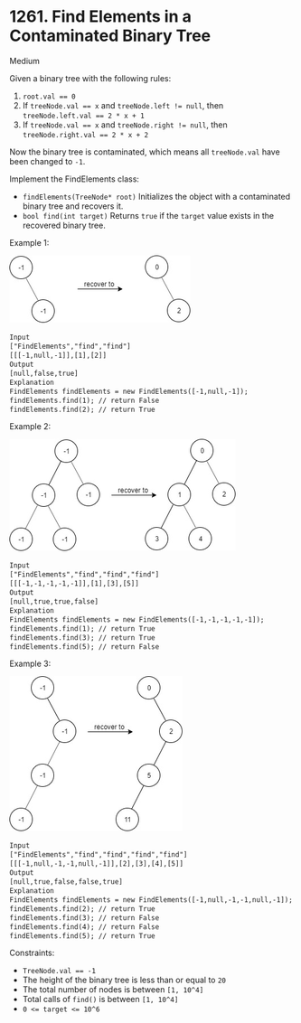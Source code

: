 # 1261. Find Elements in a Contaminated Binary Tree
      
Medium
      
Given a binary tree with the following rules:

1. `root.val == 0`
1. If `treeNode.val == x` and `treeNode.left != null`, 
   then `treeNode.left.val == 2 * x + 1`
1. If `treeNode.val == x` and `treeNode.right != null`, 
   then `treeNode.right.val == 2 * x + 2`
   
Now the binary tree is contaminated, which means all `treeNode.val` have been 
changed to `-1`.

Implement the FindElements class:

* `findElements(TreeNode* root)` Initializes the object with a contaminated 
  binary tree and recovers it.
* `bool find(int target)` Returns `true` if the `target` value exists in the 
  recovered binary tree.


Example 1:

![ex1](ex1.jpg)
```
Input
["FindElements","find","find"]
[[[-1,null,-1]],[1],[2]]
Output
[null,false,true]
Explanation
FindElements findElements = new FindElements([-1,null,-1]);
findElements.find(1); // return False
findElements.find(2); // return True
```
Example 2:

![ex2](ex2.jpg)
```
Input
["FindElements","find","find","find"]
[[[-1,-1,-1,-1,-1]],[1],[3],[5]]
Output
[null,true,true,false]
Explanation
FindElements findElements = new FindElements([-1,-1,-1,-1,-1]);
findElements.find(1); // return True
findElements.find(3); // return True
findElements.find(5); // return False
```
Example 3:

![ex3](ex3.jpg)
```
Input
["FindElements","find","find","find","find"]
[[[-1,null,-1,-1,null,-1]],[2],[3],[4],[5]]
Output
[null,true,false,false,true]
Explanation
FindElements findElements = new FindElements([-1,null,-1,-1,null,-1]);
findElements.find(2); // return True
findElements.find(3); // return False
findElements.find(4); // return False
findElements.find(5); // return True
```

Constraints:

* `TreeNode.val == -1`
* The height of the binary tree is less than or equal to `20`
* The total number of nodes is between `[1, 10^4]`
* Total calls of `find()` is between `[1, 10^4]`
* `0 <= target <= 10^6`